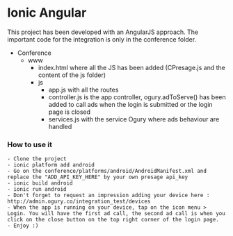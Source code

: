 # Ionic Angular

This project has been developed with an AngularJS approach.
The important code for the integration is only in the conference folder.

- Conference
	- www
		- index.html where all the JS has been added (CPresage.js and the content of the js folder)
		- js 
			- app.js with all the routes
			- controller.js is the app controller, ogury.adToServe() has been added to call ads when the login is submitted or the login page is closed
			- services.js with the service Ogury where ads behaviour are handled

### How to use it
	- Clone the project
	- ionic platform add android
	- Go on the conference/platforms/android/AndroidManifest.xml and replace the "ADD_API_KEY_HERE" by your own presage api_key
	- ionic build android
	- ionic run android
	- Don't forget to request an impression adding your device here : http://admin.ogury.co/integration_test/devices
	- When the app is running on your device, tap on the icon menu > Login. You will have the first ad call, the second ad call is when you click on the close button on the top right corner of the login page.
	- Enjoy :)